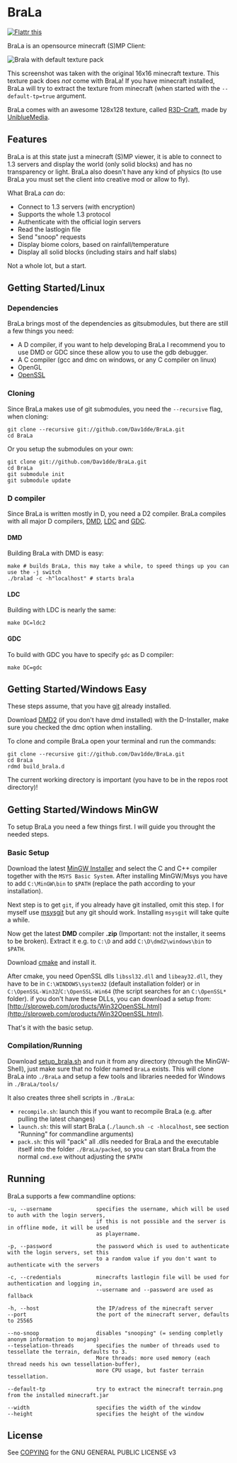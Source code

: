 BraLa
=====

[![Flattr this](http://api.flattr.com/button/flattr-badge-large.png)](http://flattr.com/thing/854394/Dav1ddeBraLa-on-GitHub)

BraLa is an opensource minecraft (S)MP Client:

![Brala with default texture pack](https://raw.github.com/wiki/Dav1dde/BraLa/screenshots/brala_02.png)

This screenshot was taken with the original 16x16 minecraft texture. This texture pack does *not* come with BraLa!
If you have minecraft installed, BraLa will try to extract the texture from minecraft
(when started with the `--default-tp=true` argument.

BraLa comes with an awesome 128x128 texture, called [R3D-Craft](http://www.minecraftforum.net/topic/1182714-13112),
made by [UniblueMedia](http://www.youtube.com/user/UniblueMedia).

## Features ##

BraLa is at this state just a minecraft (S)MP viewer, it is able to connect to 1.3 servers
and display the world (only solid blocks) and has no transparency or light.
BraLa also doesn't have any kind of physics (to use BraLa you must set the client into
creative mod or allow to fly).

What BraLa *can* do:
* Connect to 1.3 servers (with encryption)
* Supports the whole 1.3 protocol
* Authenticate with the official login servers
* Read the lastlogin file
* Send "snoop" requests
* Display biome colors, based on rainfall/temperature
* Display all solid blocks (including stairs and half slabs)

Not a whole lot, but a start.


## Getting Started/Linux ##

### Dependencies ###

BraLa brings most of the dependencies as gitsubmodules, but there are still a few things you need:
* A D compiler, if you want to help developing BraLa I recommend you to use DMD or GDC since these allow
you to use the gdb debugger.
* A C compiler (gcc and dmc on windows, or any C compiler on linux)
* OpenGL
* [OpenSSL](http://www.openssl.org/)

### Cloning ###

Since BraLa makes use of git submodules, you need the `--recursive` flag, when cloning:

```
git clone --recursive git://github.com/Dav1dde/BraLa.git
cd BraLa
```

Or you setup the submodules on your own:

```
git clone git://github.com/Dav1dde/BraLa.git
cd BraLa
git submodule init
git submodule update
```

### D compiler ###

Since BraLa is written mostly in D, you need a D2 compiler. BraLa compiles with all major D compilers,
[DMD](http://dlang.org/download.html), [LDC](https://github.com/ldc-developers/ldc) and 
[GDC](https://github.com/D-Programming-GDC/GDC).

#### DMD ####

Building BraLa with DMD is easy:

```
make # builds BraLa, this may take a while, to speed things up you can use the -j switch
./bralad -c -h"localhost" # starts brala
```

#### LDC ####

Building with LDC is nearly the same:

```
make DC=ldc2
```

#### GDC ####

To build with GDC you have to specify `gdc` as D compiler:

```
make DC=gdc
```

## Getting Started/Windows Easy ##

These steps assume, that you have [git](http://windows.github.com/) already installed.

Download [DMD2](http://dlang.org/download.html) (if you don't have dmd installed)
with the D-Installer, make sure you checked the dmc option when installing.

To clone and compile BraLa open your terminal and run the commands:

```
git clone --recursive git://github.com/Dav1dde/BraLa.git
cd BraLa
rdmd build_brala.d
```

The current working directory is important (you have to be in the repos root directory)!


## Getting Started/Windows MinGW ##

To setup BraLa you need a few things first. I will guide you throught the needed steps.

### Basic Setup ###

Download the latest [MinGW Installer](http://sourceforge.net/projects/mingw/files/Installer/mingw-get-inst/) and
select the C and C++ compiler together with the `MSYS Basic System`. After installing MinGW/Msys you have to add
`C:\MinGW\bin` to `$PATH` (replace the path according to your installation).

Next step is to get `git`, if you already have git installed, omit this step. I for myself use
[msysgit](http://code.google.com/p/msysgit/) but any git should work. Installing `msysgit` will take quite a while.

Now get the latest **DMD** compiler **.zip** (Important: not the installer, it seems to be broken). Extract it e.g.
to `C:\D` and add `C:\D\dmd2\windows\bin` to `$PATH`.

Download [cmake](http://www.cmake.org/cmake/resources/software.html) and install it.

After cmake, you need OpenSSL dlls `libssl32.dll` and `libeay32.dll`, they have to be in `C:\WINDOWS\system32` (default
installation folder) or in `C:\OpenSSL-Win32`/`C:\OpenSSL-Win64` (the script searches for an `C:\OpenSSL*` folder).
if you don't have these DLLs, you can download a setup from:
[http://slproweb.com/products/Win32OpenSSL.html](http://slproweb.com/products/Win32OpenSSL.html).

That's it with the basic setup.

### Compilation/Running ###

Download [setup_brala.sh](https://github.com/Dav1dde/BraLa/blob/master/setup_brala.sh) and run it from any directory
(through the MinGW-Shell), just make sure that no folder named `BraLa` exists. This will clone BraLa into `./BraLa`
and setup a few tools and libraries needed for Windows in `./BraLa/tools/`

It also creates three shell scripts in `./BraLa`:

* `recompile.sh`: launch this if you want to recompile BraLa (e.g. after pulling the latest changes)
* `launch.sh`: this will start BraLa (`./launch.sh -c -hlocalhost`, see section "Running" for commandline arguments)
* `pack.sh`: this will "pack" all .dlls needed for BraLa and the executable itself into the folder `./BraLa/packed`, so
you can start BraLa from the normal `cmd.exe` without adjusting the `$PATH`


## Running ##

BraLa supports a few commandline options:

```
-u, --username              specifies the username, which will be used to auth with the login servers,
                            if this is not possible and the server is in offline mode, it will be used
                            as playername.

-p, --password              the password which is used to authenticate with the login servers, set this
                            to a random value if you don't want to authenticate with the servers

-c, --credentials           minecrafts lastlogin file will be used for authentication and logging in,
                            --username and --password are used as fallback

-h, --host                  the IP/adress of the minecraft server
--port                      the port of the minecraft server, defaults to 25565

--no-snoop                  disables "snooping" (= sending completly anonym information to mojang)
--tesselation-threads       specifies the number of threads used to tessellate the terrain, defaults to 3.
                            More threads: more used memory (each thread needs his own tessellation-buffer),
                            more CPU usage, but faster terrain tessellation.

--default-tp                try to extract the minecraft terrain.png from the installed minecraft.jar
                        
--width                     specifies the width of the window
--height                    specifies the height of the window
```

## License ##

See [COPYING](https://github.com/Dav1dde/BraLa/blob/master/COPYING) for the GNU GENERAL PUBLIC LICENSE v3